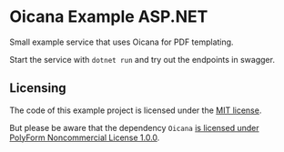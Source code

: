 # Oicana Example ASP.NET

Small example service that uses Oicana for PDF templating.

Start the service with `dotnet run` and try out the endpoints in swagger.

## Licensing

The code of this example project is licensed under the [MIT license](LICENSE).

But please be aware that the dependency `Oicana` [is licensed under PolyForm Noncommercial License 1.0.0][oicana-license].


[oicana-license]: https://github.com/oicana/oicana?tab=readme-ov-file#licensing
